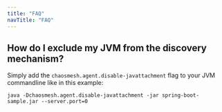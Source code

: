 ```yaml
---
title: "FAQ"
navTitle: "FAQ"
---
```


## How do I exclude my JVM from the discovery mechanism?

Simply add the `chaosmesh.agent.disable-javattachment` flag to your JVM commandline like in this example:

```
java -Dchaosmesh.agent.disable-javattachment -jar spring-boot-sample.jar --server.port=0
```

